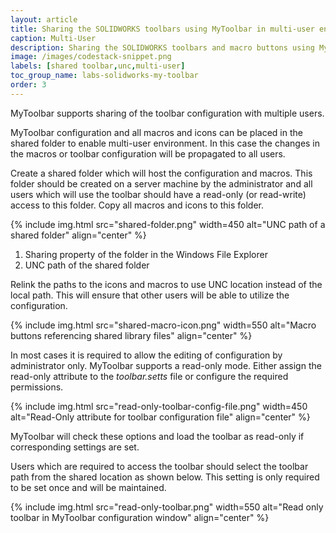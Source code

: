 ```yaml
---
layout: article
title: Sharing the SOLIDWORKS toolbars using MyToolbar in multi-user environment
caption: Multi-User
description: Sharing the SOLIDWORKS toolbars and macro buttons using MyToolbar with multiple users
image: /images/codestack-snippet.png
labels: [shared toolbar,unc,multi-user]
toc_group_name: labs-solidworks-my-toolbar
order: 3
---
```

MyToolbar supports sharing of the toolbar configuration with multiple users.

MyToolbar configuration and all macros and icons can be placed in the shared folder to enable multi-user environment. In this case the changes in the macros or toolbar configuration will be propagated to all users.

Create a shared folder which will host the configuration and macros. This folder should be created on a server machine by the administrator and all users which will use the toolbar should have a read-only (or read-write) access to this folder. Copy all macros and icons to this folder.

{% include img.html src="shared-folder.png" width=450 alt="UNC path of a shared folder" align="center" %}

1. Sharing property of the folder in the Windows File Explorer
1. UNC path of the shared folder

Relink the paths to the icons and macros to use UNC location instead of the local path. This will ensure that other users will be able to utilize the configuration.

{% include img.html src="shared-macro-icon.png" width=550 alt="Macro buttons referencing shared library files" align="center" %}

In most cases it is required to allow the editing of configuration by administrator only. MyToolbar supports a read-only mode. Either assign the read-only attribute to the *toolbar.setts* file or configure the required permissions.

{% include img.html src="read-only-toolbar-config-file.png" width=450 alt="Read-Only attribute for toolbar configuration file" align="center" %}

MyToolbar will check these options and load the toolbar as read-only if corresponding settings are set.

Users which are required to access the toolbar should select the toolbar path from the shared location as shown below. This setting is only required to be set once and will be maintained.

{% include img.html src="read-only-toolbar.png" width=550 alt="Read only toolbar in MyToolbar configuration window" align="center" %}